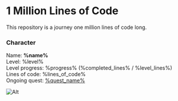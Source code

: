 1 Million Lines of Code
=======================

This repository is a journey one million lines of code long. 

### Character

Name: **%name%**  
Level: %level%  
Level progress: %progress% (%completed_lines% / %level_lines%)  
Lines of code: %lines_of_code%  
Ongoing quest: [%quest_name%](%quest_link%)

![Alt](%progress_url% "Progress: %progress%")